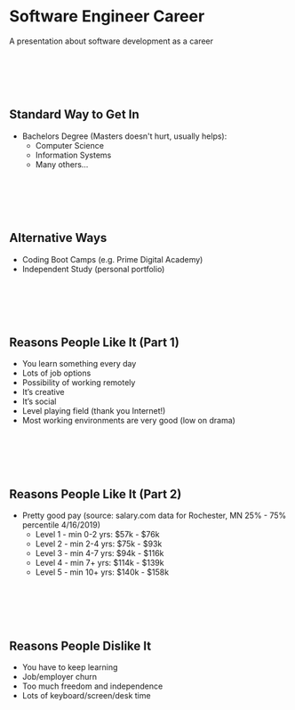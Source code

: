 # Software Engineer Career
A presentation about software development as a career

<br/><br/><br/><br/>

## Standard Way to Get In
- Bachelors Degree (Masters doesn't hurt, usually helps):
  - Computer Science
  - Information Systems
  - Many others...

<br/><br/><br/><br/>

## Alternative Ways
- Coding Boot Camps (e.g. Prime Digital Academy)
- Independent Study (personal portfolio)

<br/><br/><br/><br/>

## Reasons People Like It (Part 1)
- You learn something every day
- Lots of job options
- Possibility of working remotely
- It’s creative
- It’s social
- Level playing field (thank you Internet!)
- Most working environments are very good (low on drama)

<br/><br/><br/><br/>

## Reasons People Like It (Part 2)
- Pretty good pay (source: salary.com data for Rochester, MN 25% - 75% percentile 4/16/2019)
  - Level 1 - min 0-2 yrs: $57k - $76k
  - Level 2 - min 2-4 yrs: $75k - $93k
  - Level 3 - min 4-7 yrs: $94k - $116k
  - Level 4 - min 7+  yrs: $114k - $139k
  - Level 5 - min 10+ yrs: $140k - $158k

<br/><br/><br/><br/>

## Reasons People Dislike It
- You have to keep learning
- Job/employer churn
- Too much freedom and independence
- Lots of keyboard/screen/desk time

<br/><br/><br/><br/>
